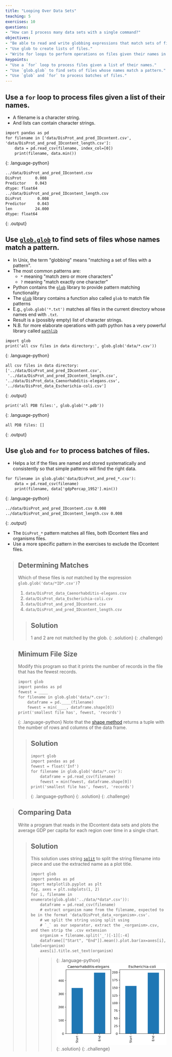 ```yaml
---
title: "Looping Over Data Sets"
teaching: 5
exercises: 10
questions:
- "How can I process many data sets with a single command?"
objectives:
- "Be able to read and write globbing expressions that match sets of files."
- "Use glob to create lists of files."
- "Write for loops to perform operations on files given their names in a list."
keypoints:
- "Use a `for` loop to process files given a list of their names."
- "Use `glob.glob` to find sets of files whose names match a pattern."
- "Use `glob` and `for` to process batches of files."
---
```


## Use a `for` loop to process files given a list of their names.

*   A filename is a character string.
*   And lists can contain character strings.

~~~
import pandas as pd
for filename in ['data/DisProt_and_pred_IDcontent.csv', 'data/DisProt_and_pred_IDcontent_length.csv']:
    data = pd.read_csv(filename, index_col=[0])
    print(filename, data.min())
~~~
{: .language-python}
~~~
../data/DisProt_and_pred_IDcontent.csv 
DisProt      0.008
Predictor    0.043
dtype: float64
../data/DisProt_and_pred_IDcontent_length.csv 
DisProt       0.008
Predictor     0.043
len          24.000
dtype: float64
~~~
{: .output}

## Use [`glob.glob`](https://docs.python.org/3/library/glob.html#glob.glob) to find sets of files whose names match a pattern.

*   In Unix, the term "globbing" means "matching a set of files with a pattern".
*   The most common patterns are:
    *   `*` meaning "match zero or more characters"
    *   `?` meaning "match exactly one character"
*   Python contains the [`glob`](https://docs.python.org/3/library/glob.html) library to provide pattern matching functionality
*   The [`glob`](https://docs.python.org/3/library/glob.html) library contains a function also called `glob` to match file patterns
*   E.g., `glob.glob('*.txt')` matches all files in the current directory 
    whose names end with `.txt`.
*   Result is a (possibly empty) list of character strings.
*   N.B. for more elaborate operations with path python has a very powerful library called [`pathlib`](https://docs.python.org/3.7/library/pathlib.html)

~~~
import glob
print('all csv files in data directory:', glob.glob('data/*.csv'))
~~~
{: .language-python}
~~~
all csv files in data directory: ['../data/DisProt_and_pred_IDcontent.csv',
 '../data/DisProt_and_pred_IDcontent_length.csv', 
'../data/DisProt_data_Caenorhabditis-elegans.csv', 
'../data/DisProt_data_Escherichia-coli.csv']
~~~
{: .output}

~~~
print('all PDB files:', glob.glob('*.pdb'))
~~~
{: .language-python}
~~~
all PDB files: []
~~~
{: .output}

## Use `glob` and `for` to process batches of files.

*   Helps a lot if the files are named and stored systematically and consistently
    so that simple patterns will find the right data.

~~~
for filename in glob.glob('data/DisProt_and_pred_*.csv'):
    data = pd.read_csv(filename)
    print(filename, data['gdpPercap_1952'].min())
~~~
{: .language-python}
~~~
../data/DisProt_and_pred_IDcontent.csv 0.008
../data/DisProt_and_pred_IDcontent_length.csv 0.008
~~~
{: .output}

*   The `DisProt_*` pattern matches all files, both IDcontent files and organisms files.
*   Use a more specific pattern in the exercises to exclude the IDcontent files.

> ## Determining Matches
>
> Which of these files is *not* matched by the expression `glob.glob('data/*ID*.csv')`?
>
> 1. `data/DisProt_data_Caenorhabditis-elegans.csv`
> 2. `data/DisProt_data_Escherichia-coli.csv`
> 3. `data/DisProt_and_pred_IDcontent.csv`
> 4. `data/DisProt_and_pred_IDcontent_length.csv`
>
> > ## Solution
> >
> > 1 and 2 are not matched by the glob.
> {: .solution}
{: .challenge}

> ## Minimum File Size
>
> Modify this program so that it prints the number of records in
> the file that has the fewest records.
>
> ~~~
> import glob
> import pandas as pd
> fewest = ____
> for filename in glob.glob('data/*.csv'):
>     dataframe = pd.____(filename)
>     fewest = min(____, dataframe.shape[0])
> print('smallest file has', fewest, 'records')
> ~~~
> {: .language-python}
> Note that the [shape method](https://pandas.pydata.org/pandas-docs/stable/reference/api/pandas.DataFrame.shape.html)
> returns a tuple with the number of rows and columns of the data frame.
>
> > ## Solution
> > ~~~
> > import glob
> > import pandas as pd
> > fewest = float('Inf')
> > for filename in glob.glob('data/*.csv'):
> >     dataframe = pd.read_csv(filename)
> >     fewest = min(fewest, dataframe.shape[0])
> > print('smallest file has', fewest, 'records')
> > ~~~
> > {: .language-python}
> {: .solution}
{: .challenge}

> ## Comparing Data
>
> Write a program that reads in the IDcontent data sets
> and plots the average GDP per capita for each region over time
> in a single chart.
> > ## Solution
> > This solution uses string [`split`](https://docs.python.org/3/library/stdtypes.html#str.rpartition) to
> > split the string filename into piece and use the extracted name as a plot title. 
> > ~~~
> > import glob
> > import pandas as pd
> > import matplotlib.pyplot as plt
> > fig, axes = plt.subplots(1, 2)
> > for i, filename in enumerate(glob.glob('../data/*data*.csv')):
> >     dataframe = pd.read_csv(filename)
> >     # extract organism name from the filename, expected to be in the format 'data/DisProt_data_<organism>.csv'.
> >     # we split the string using split using
> >     # `_` as our separator, extract the _<organism>.csv, and then strip the .csv extension
> >     organism = filename.split('_')[-1][:-4]
> >     dataframe[["Start", "End"]].mean().plot.bar(ax=axes[i], label=organism)
> >     axes[i].title.set_text(organism)
> > ~~~
> > > > {: .language-python}
> > ![Disorder content of DisProt](../fig/13_plt_startend.svg)
> {: .solution}
{: .challenge}
